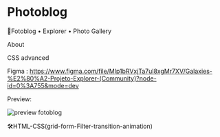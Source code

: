 # Photoblog
🚀Fotoblog •  Explorer  •   Photo Gallery

About 

CSS advanced 


Figma : https://www.figma.com/file/Mlp1bRVxjTa7ul8xgMr7XV/Galaxies-%E2%80%A2-Projeto-Explorer-(Community)?node-id=0%3A755&mode=dev


Preview:

![preview fotoblog](https://github.com/SuelenGalhardo/Photoblog/assets/122880141/b6b9efb1-7e8c-4dcb-8f87-246809bace7d)






🛠️HTML-CSS(grid-form-Filter-transition-animation)
